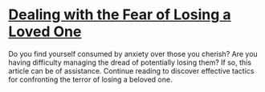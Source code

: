 
# [Dealing with the Fear of Losing a Loved One](https://www.mindhaste.com/t/fear-of-losing-someone/dealing-with-the-fear-of-losing-a-loved-one-231)

Do you find yourself consumed by anxiety over those you cherish? Are you having difficulty managing the dread of potentially losing them? If so, this article can be of assistance. Continue reading to discover effective tactics for confronting the terror of losing a beloved one.
    
